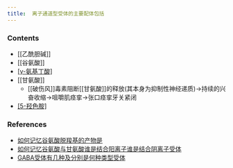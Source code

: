 ```yaml
---
title:  离子通道型受体的主要配体包括
--- 
```


### Contents
- [[乙酰胆碱]]
- [[谷氨酸]]
- [[γ-氨基丁酸]]([[GABA]])
- [[甘氨酸]]
  - [[破伤风]]毒素阻断[[甘氨酸]]的释放(其本身为抑制性神经递质)→持续的兴奋收缩→咀嚼肌痉挛→张口痉挛牙关紧闭
- [[5-羟色胺]]([[5-HT]])

### References
- [如何记忆谷氨酸脱羧基的产物是](/如何记忆谷氨酸脱羧基的产物是)
- [如何记忆谷氨酸与甘氨酸谁是结合阳离子谁是结合阴离子受体](/如何记忆谷氨酸与甘氨酸谁是结合阳离子谁是结合阴离子受体)
- [GABA受体有几种及分别是何种类型受体](/GABA受体有几种及分别是何种类型受体)
